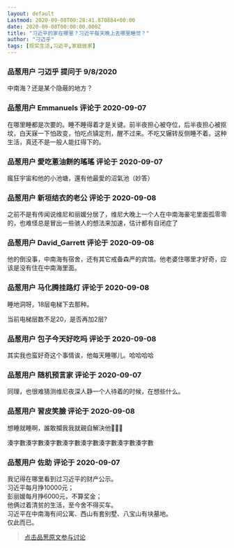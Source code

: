 ```yaml
---
layout: default
Lastmod: 2020-09-08T00:28:41.870884+00:00
date: 2020-09-08T00:00:00.000Z
title: "习近平的家在哪里？习近平每天晚上去哪里睡觉？"
author: "刁迈乎"
tags: [现实生活,习近平,家庭居家]
---
```



### 品葱用户 **刁迈乎** 提问于 9/8/2020
    
中南海？还是某个隐蔽的地方？
    
                

### 品葱用户 **Emmanuels** 评论于 2020-09-07
        
在哪里睡都是次要的。睡不睡得着才是关键。前半夜担心被夺位，后半夜担心被抠坟，白天寐一下怕政变，怕吃点镇定剂，醒不过来。不吃又辗转反侧睡不着。这种生活，真还不是一般人能扛得下的。
        
                

### 品葱用户 **愛吃蔥油餅的瑤瑤** 评论于 2020-09-07
        
瘋狂宇宙和他的小池塘，還有他最愛的沼氣池（妙答）
        
                

### 品葱用户 **新垣结衣的老公** 评论于 2020-09-08
        
之前不是有传闻说维尼和丽媛分居了，维尼大晚上一个人在中南海豪宅里面孤零零的，也难怪总是冒出一些骇人的想法来加速，估计都有自闭症了
        
                

### 品葱用户 **David_Garrett** 评论于 2020-09-08
        
他的倒没事，中南海有宿舍，还有其它戒备森严的宾馆。他老婆住哪里才好奇，应该是没有住在中南海里面。
        
                

### 品葱用户 **马化腾挂路灯** 评论于 2020-09-08
        
睡地洞呀，18层电梯下去那种。  
  
当前电梯层数不足20，是否再加2层?
        
                

### 品葱用户 **包子今天好吃吗** 评论于 2020-09-08
        
其实我也蛮好奇这个事情诶，他每天睡哪儿。哈哈哈哈
        
                

### 品葱用户 **随机预言家** 评论于 2020-09-07
        
同理，也很难猜测维尼夜深人静一个人待着的时候，在想些什么。
        
                

### 品葱用户 **習皮笑臉** 评论于 2020-09-08
        
想睡就睡啊，誰敢攔我我就親自解決他🐒🐒🐒  
  
  
湊字數湊字數湊字數湊字數湊字數湊字數湊字數湊字數
        
                

### 品葱用户 **佐助** 评论于 2020-09-07
        
我记得在哪里看到过习近平的财产公示。  
习近平每月挣10000元；  
彭丽媛每月挣6000元，不算奖金；  
他俩过着清贫的生活，至今舍不得买车。  
习近平在中南海有间公寓、西山有套别墅、八宝山有块墓地。  
仅此而已。
        
                





> [点击品葱原文参与讨论](https://pincong.rocks/question/30715)

